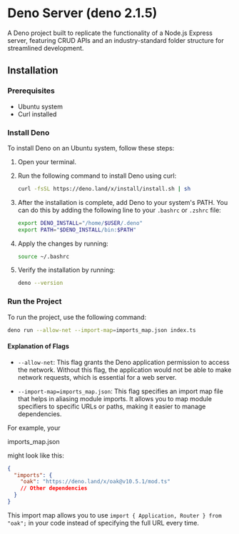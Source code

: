 # Deno Server (deno 2.1.5)

A Deno project built to replicate the functionality of a Node.js Express server, featuring CRUD APIs and an industry-standard folder structure for streamlined development.

## Installation

### Prerequisites

- Ubuntu system
- Curl installed

### Install Deno

To install Deno on an Ubuntu system, follow these steps:

1. Open your terminal.
2. Run the following command to install Deno using curl:

    ```sh
    curl -fsSL https://deno.land/x/install/install.sh | sh
    ```

3. After the installation is complete, add Deno to your system's PATH. You can do this by adding the following line to your `.bashrc` or `.zshrc` file:

    ```sh
    export DENO_INSTALL="/home/$USER/.deno"
    export PATH="$DENO_INSTALL/bin:$PATH"
    ```

4. Apply the changes by running:

    ```sh
    source ~/.bashrc
    ```

5. Verify the installation by running:

    ```sh
    deno --version
    ```

### Run the Project

To run the project, use the following command:

```sh
deno run --allow-net --import-map=imports_map.json index.ts
```

#### Explanation of Flags

- `--allow-net`: This flag grants the Deno application permission to access the network. Without this flag, the application would not be able to make network requests, which is essential for a web server.

- `--import-map=imports_map.json`: This flag specifies an import map file that helps in aliasing module imports. It allows you to map module specifiers to specific URLs or paths, making it easier to manage dependencies.

For example, your 

imports_map.json

 might look like this:

```json
{
  "imports": {
    "oak": "https://deno.land/x/oak@v10.5.1/mod.ts"
    // Other dependencies
  }
}
```

This import map allows you to use `import { Application, Router } from "oak";` in your code instead of specifying the full URL every time.